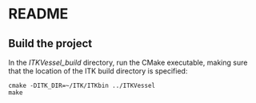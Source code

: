 # README

## Build the project

In the *ITKVessel_build* directory, run the CMake executable, making sure that the location of the ITK build directory is specified:

    cmake -DITK_DIR=~/ITK/ITKbin ../ITKVessel
    make
